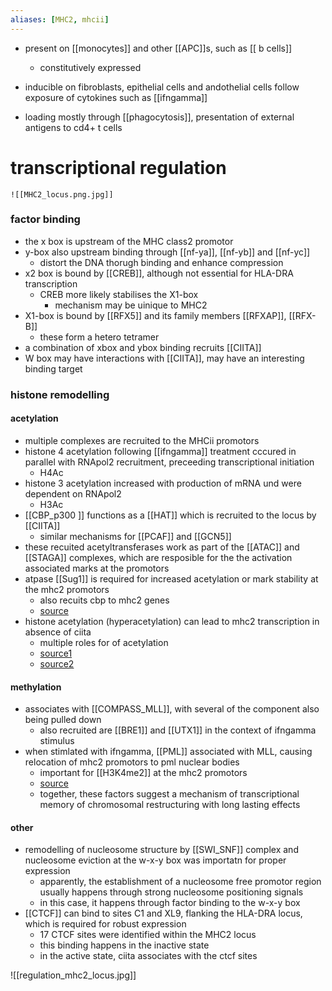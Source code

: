 ```yaml
---
aliases: [MHC2, mhcii]
---
```

- present on [[monocytes]] and other [[APC]]s, such as [[ b cells]]
	- constitutively expressed 
- inducible on fibroblasts, epithelial cells and andothelial cells follow exposure of cytokines such as [[ifngamma]]


- loading mostly through [[phagocytosis]], presentation of external antigens to cd4+ t cells


# transcriptional regulation 
	![[MHC2_locus.png.jpg]]

### factor binding
- the x box is upstream of the MHC class2 promotor
- y-box also upstream binding through [[nf-ya]], [[nf-yb]] and [[nf-yc]]
	- distort the DNA thorugh binding and enhance compression
- x2 box is bound by [[CREB]], although not essential for HLA-DRA transcription
	- CREB more likely stabilises the X1-box
		- mechanism may be uinique to MHC2
- X1-box is bound by [[RFX5]] and its family members [[RFXAP]], [[RFX-B]]
	- these form a hetero tetramer
- a combination of xbox and ybox binding recruits [[CIITA]]
- W box may have interactions with [[CIITA]], may have an interesting binding target 

### histone remodelling 

#### acetylation
- multiple complexes are recruited to the MHCii promotors 
- histone 4 acetylation following  [[ifngamma]] treatment cccured in parallel with RNApol2 recruitment, preceeding transcriptional initiation
	- H4Ac
- histone 3 acetylation increased with production of mRNA und were dependent on RNApol2
	- H3Ac
- [[CBP_p300 ]] functions as a [[HAT]] which is recruited to the locus by [[CIITA]]
	- similar mechanisms for [[PCAF]] and [[GCN5]]
- these recuited acetyltransferases work as part of the [[ATAC]]  and [[STAGA]] complexes, which are resposible for the the activation associated marks at the promotors 
- atpase [[Sug1]] is required for increased acetylation or mark stability  at the mhc2 promotors
	- also recuits cbp to mhc2 genes
	- [source](https://pubmed.ncbi.nlm.nih.gov/18662994/)
- histone acetylation (hyperacetylation) can lead to mhc2 transcription in absence of ciita 
	- multiple roles for of acetylation 
	- [source1](https://www.ncbi.nlm.nih.gov/pmc/articles/PMC1360741/)
	- [source2](https://www.ncbi.nlm.nih.gov/pmc/articles/PMC153210/)

#### methylation
- associates with [[COMPASS_MLL]], with several of the component also being pulled down 
	- also recruited are [[BRE1]] and [[UTX1]] in the context of ifngamma stimulus 
- when stimlated with ifngamma, [[PML]] associated with MLL, causing relocation of mhc2 promotors to pml nuclear bodies 
	-  important for [[H3K4me2]] at the mhc2 promotors
	- [source](https://www.ncbi.nlm.nih.gov/pmc/articles/PMC2849471/)
	- together, these factors suggest a mechanism of transcriptional memory of chromosomal restructuring with long lasting effects 

#### other 
- remodelling of nucleosome structure by [[SWI_SNF]] complex and nucleosome eviction at the w-x-y box was importatn for proper expression 
	- apparently, the establishment of a nucleosome free promotor region usually happens through strong nucleosome positioning signals 
	- in this case, it happens through factor binding to the w-x-y box
- [[CTCF]] can bind to sites C1 and XL9, flanking the HLA-DRA locus, which is required for robust expression 
	- 17 CTCF sites were identified within the MHC2 locus 
	- this binding happens in the inactive state
	- in the active state, ciita associates with the ctcf sites 


![[regulation_mhc2_locus.jpg]]
